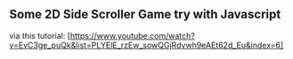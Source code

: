 ## Some 2D Side Scroller Game try with Javascript 
via this tutorial: [https://www.youtube.com/watch?v=EvC3ge_puQk&list=PLYElE_rzEw_sowQGjRdvwh9eAEt62d_Eu&index=6]
